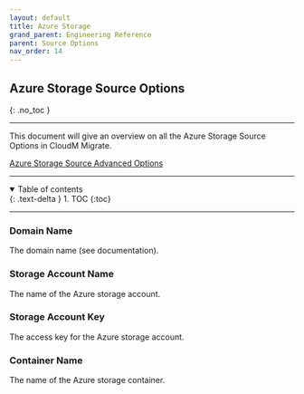 ```yaml
---
layout: default
title: Azure Storage
grand_parent: Engineering Reference
parent: Source Options
nav_order: 14
---
```


## Azure Storage Source Options
{: .no_toc }

---
This document will give an overview on all the Azure Storage Source Options in CloudM Migrate. 

<a href="https://cloudm-migrate.github.io/documentation/Engineering-Reference/AzureStorageSourceAO.html">Azure Storage Source Advanced Options</a>
         
---
<a name="top"></a>
<details open markdown="block">
  <summary>
    Table of contents
  </summary>
  {: .text-delta }
1. TOC
{:toc}
</details>

---
### Domain Name

The domain name (see documentation).

### Storage Account Name

The name of the Azure storage account.

### Storage Account Key

The access key for the Azure storage account.

### Container Name

The name of the Azure storage container.





